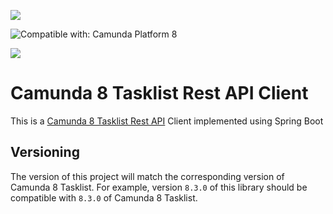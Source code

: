 [![](https://img.shields.io/badge/Community%20Extension-An%20open%20source%20community%20maintained%20project-FF4700)](https://github.com/camunda-community-hub/community)

![Compatible with: Camunda Platform 8](https://img.shields.io/badge/Compatible%20with-Camunda%20Platform%208-0072Ce)

[![](https://img.shields.io/badge/Lifecycle-Proof%20of%20Concept-blueviolet)](https://github.com/Camunda-Community-Hub/community/blob/main/extension-lifecycle.md#proof-of-concept-)

# Camunda 8 Tasklist Rest API Client

This is a [Camunda 8 Tasklist Rest API](https://docs.camunda.io/docs/next/apis-tools/tasklist-api-rest/tasklist-api-rest-overview/) Client implemented using Spring Boot

## Versioning

The version of this project will match the corresponding version of Camunda 8 Tasklist. For example, version `8.3.0` of this library should be compatible with `8.3.0` of Camunda 8 Tasklist. 